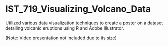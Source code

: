 # IST_719_Visualizing_Volcano_Data

Utilized various data visualization techniques to create a poster on a dataset detailing volcanic eruptions using R and Adobe Illustrator. 

(Note: Video presentation not included due to its size)

